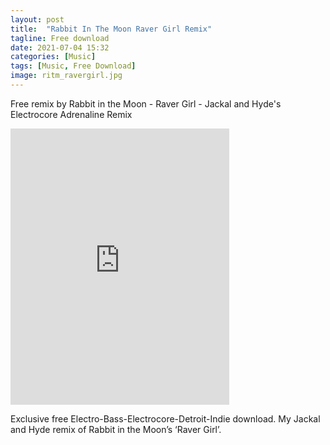```yaml
---
layout: post
title:  "Rabbit In The Moon Raver Girl Remix"
tagline: Free download
date: 2021-07-04 15:32
categories: [Music]
tags: [Music, Free Download]
image: ritm_ravergirl.jpg
---
```


Free remix by Rabbit in the Moon - Raver Girl - Jackal and Hyde's Electrocore Adrenaline Remix

<iframe style="border: 0; width: 350px; height: 442px;" src="https://bandcamp.com/EmbeddedPlayer/track=431082018/size=large/bgcol=ffffff/linkcol=de270f/tracklist=false/transparent=true/" seamless><a href="https://jackalandhyde.bandcamp.com/track/rabbit-in-the-moon-raver-girl-jackal-and-hydes-electrocore-adrenaline-remix">Rabbit in the Moon - Raver Girl - Jackal and Hyde&#39;s Electrocore Adrenaline Remix by Rabbit in the Moon</a></iframe>

Exclusive free Electro-Bass-Electrocore-Detroit-Indie download. My Jackal and Hyde remix of Rabbit in the Moon’s ‘Raver Girl’.
